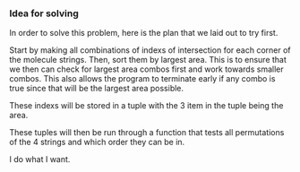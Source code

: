 ### Idea for solving

In order to solve this problem, here is the plan that we laid out to try first.

Start by making all combinations of indexs of intersection for each corner of the molecule strings. Then, sort them by largest area. This is to ensure that we then can check for largest area combos first and work towards smaller combos. This also allows the program to terminate early if any combo is true since that will be the largest area possible.

These indexs will be stored in a tuple with the 3 item in the tuple being the area.

These tuples will then be run through a function that tests all permutations of the 4 strings and which order they can be in.

I do what I want.
